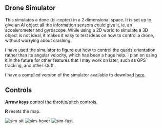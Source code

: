 Drone Simulator
--

This simulates a done (bi-copter) in a 2 dimensional space.  It is set up to give an Ai object all the information sensors could give it, ie. an accelerometer and gyroscope.  While using a 2D world to simulate a 3D object is not ideal, it makes it easy to test ideas on how to control a drone, without worrying about crashing.  

I have used the simulator to figure out how to control the quads orientation rather than its angular velocity, which has been a huge help.  I plan on using it in the future for other features that I may work on later, such as GPS tracking, and other stuff..

I have a compiled version of the simulator available to download [here][download].

Controls
--
**Arrow keys** control the throttle/pitch controls.

**R** resets the map.

![sim-sit](https://raw.githubusercontent.com/ttocsneb/Quadcopter/master/raw/sim/web-assets/sim-sit.png)
![sim-hover](https://raw.githubusercontent.com/ttocsneb/Quadcopter/master/raw/sim/web-assets/sim-hover.png)
![sim-fast](https://raw.githubusercontent.com/ttocsneb/Quadcopter/master/raw/sim/web-assets/sim-fast.png)

[download]: https://github.com/ttocsneb/Quadcopter/raw/master/sim/desktop/build/sim.jar